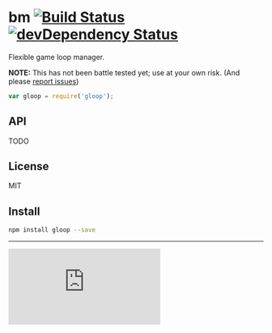 # bm [![Build Status](https://drone.io/github.com/gitsubio/gloop/status.png)](https://drone.io/github.com/gitsubio/gloop/latest) [![devDependency Status](https://david-dm.org/gitsubio/gloop/dev-status.svg?style=flat-square)](https://david-dm.org/gitsubio/gloop#info=devDependencies)

Flexible game loop manager.

**NOTE:** This has not been battle tested yet; use at your own risk. (And please [report issues](http://github.com/gitsubio/gloop/issues))

```js
var gloop = require('gloop');
```

## API

TODO

## License

MIT

## Install

```bash
npm install gloop --save
```

----

[![Analytics](https://ga-beacon.appspot.com/UA-33247419-2/gloop/README.md)](https://github.com/igrigorik/ga-beacon)
